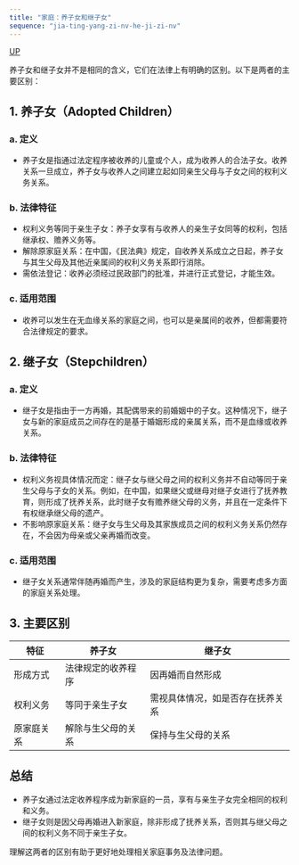 ```yaml
---
title: "家庭：养子女和继子女"
sequence: "jia-ting-yang-zi-nv-he-ji-zi-nv"
---
```


[UP](/law/civil-law-index.html)

养子女和继子女并不是相同的含义，它们在法律上有明确的区别。以下是两者的主要区别：

## 1. 养子女（Adopted Children）

### a. 定义
- 养子女是指通过法定程序被收养的儿童或个人，成为收养人的合法子女。收养关系一旦成立，养子女与收养人之间建立起如同亲生父母与子女之间的权利义务关系。

### b. 法律特征
- 权利义务等同于亲生子女：养子女享有与收养人的亲生子女同等的权利，包括继承权、赡养义务等。
- 解除原家庭关系：在中国，《民法典》规定，自收养关系成立之日起，养子女与其生父母及其他近亲属间的权利义务关系即行消除。
- 需依法登记：收养必须经过民政部门的批准，并进行正式登记，才能生效。

### c. 适用范围
- 收养可以发生在无血缘关系的家庭之间，也可以是亲属间的收养，但都需要符合法律规定的要求。

## 2. 继子女（Stepchildren）

### a. 定义
- 继子女是指由于一方再婚，其配偶带来的前婚姻中的子女。这种情况下，继子女与新的家庭成员之间存在的是基于婚姻形成的亲属关系，而不是血缘或收养关系。

### b. 法律特征
- 权利义务视具体情况而定：继子女与继父母之间的权利义务并不自动等同于亲生父母与子女的关系。例如，在中国，如果继父或继母对继子女进行了抚养教育，则形成了抚养关系，此时继子女有赡养继父母的义务，并且在一定条件下有权继承继父母的遗产。
- 不影响原家庭关系：继子女与生父母及其家族成员之间的权利义务关系仍然存在，不会因为母亲或父亲再婚而改变。

### c. 适用范围
- 继子女关系通常伴随再婚而产生，涉及的家庭结构更为复杂，需要考虑多方面的家庭关系处理。

## 3. 主要区别

| 特征 | 养子女 | 继子女 |
| --- | --- | --- |
| 形成方式 | 法律规定的收养程序 | 因再婚而自然形成 |
| 权利义务 | 等同于亲生子女 | 需视具体情况，如是否存在抚养关系 |
| 原家庭关系 | 解除与生父母的关系 | 保持与生父母的关系 |

## 总结

- 养子女通过法定收养程序成为新家庭的一员，享有与亲生子女完全相同的权利和义务。
- 继子女则是因父母再婚进入新家庭，除非形成了抚养关系，否则其与继父母之间的权利义务不同于亲生子女。

理解这两者的区别有助于更好地处理相关家庭事务及法律问题。
